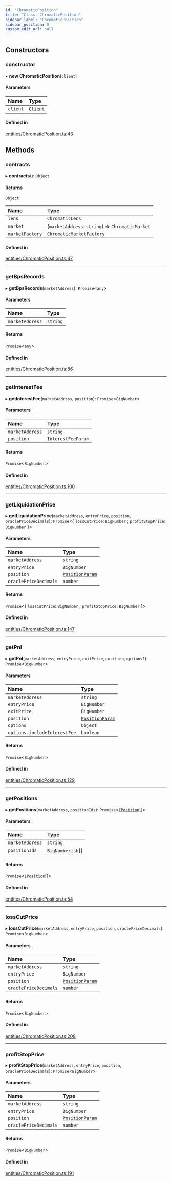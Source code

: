 ```yaml
---
id: "ChromaticPosition"
title: "Class: ChromaticPosition"
sidebar_label: "ChromaticPosition"
sidebar_position: 0
custom_edit_url: null
---
```


## Constructors

### constructor

• **new ChromaticPosition**(`client`)

#### Parameters

| Name | Type |
| :------ | :------ |
| `client` | [`Client`](Client.md) |

#### Defined in

[entities/ChromaticPosition.ts:43](https://github.com/chromatic-protocol/sdk/blob/692619a/src/entities/ChromaticPosition.ts#L43)

## Methods

### contracts

▸ **contracts**(): `Object`

#### Returns

`Object`

| Name | Type |
| :------ | :------ |
| `lens` | `ChromaticLens` |
| `market` | (`marketAddress`: `string`) => `ChromaticMarket` |
| `marketFactory` | `ChromaticMarketFactory` |

#### Defined in

[entities/ChromaticPosition.ts:47](https://github.com/chromatic-protocol/sdk/blob/692619a/src/entities/ChromaticPosition.ts#L47)

___

### getBpsRecords

▸ **getBpsRecords**(`marketAddress`): `Promise`<`any`\>

#### Parameters

| Name | Type |
| :------ | :------ |
| `marketAddress` | `string` |

#### Returns

`Promise`<`any`\>

#### Defined in

[entities/ChromaticPosition.ts:86](https://github.com/chromatic-protocol/sdk/blob/692619a/src/entities/ChromaticPosition.ts#L86)

___

### getInterestFee

▸ **getInterestFee**(`marketAddress`, `position`): `Promise`<`BigNumber`\>

#### Parameters

| Name | Type |
| :------ | :------ |
| `marketAddress` | `string` |
| `position` | `InterestFeeParam` |

#### Returns

`Promise`<`BigNumber`\>

#### Defined in

[entities/ChromaticPosition.ts:100](https://github.com/chromatic-protocol/sdk/blob/692619a/src/entities/ChromaticPosition.ts#L100)

___

### getLiquidationPrice

▸ **getLiquidationPrice**(`marketAddress`, `entryPrice`, `position`, `oraclePriceDecimals`): `Promise`<{ `lossCutPrice`: `BigNumber` ; `profitStopPrice`: `BigNumber`  }\>

#### Parameters

| Name | Type |
| :------ | :------ |
| `marketAddress` | `string` |
| `entryPrice` | `BigNumber` |
| `position` | [`PositionParam`](../interfaces/PositionParam.md) |
| `oraclePriceDecimals` | `number` |

#### Returns

`Promise`<{ `lossCutPrice`: `BigNumber` ; `profitStopPrice`: `BigNumber`  }\>

#### Defined in

[entities/ChromaticPosition.ts:147](https://github.com/chromatic-protocol/sdk/blob/692619a/src/entities/ChromaticPosition.ts#L147)

___

### getPnl

▸ **getPnl**(`marketAddress`, `entryPrice`, `exitPrice`, `position`, `options?`): `Promise`<`BigNumber`\>

#### Parameters

| Name | Type |
| :------ | :------ |
| `marketAddress` | `string` |
| `entryPrice` | `BigNumber` |
| `exitPrice` | `BigNumber` |
| `position` | [`PositionParam`](../interfaces/PositionParam.md) |
| `options` | `Object` |
| `options.includeInterestFee` | `boolean` |

#### Returns

`Promise`<`BigNumber`\>

#### Defined in

[entities/ChromaticPosition.ts:129](https://github.com/chromatic-protocol/sdk/blob/692619a/src/entities/ChromaticPosition.ts#L129)

___

### getPositions

▸ **getPositions**(`marketAddress`, `positionIds`): `Promise`<[`IPosition`](../interfaces/IPosition.md)[]\>

#### Parameters

| Name | Type |
| :------ | :------ |
| `marketAddress` | `string` |
| `positionIds` | `BigNumberish`[] |

#### Returns

`Promise`<[`IPosition`](../interfaces/IPosition.md)[]\>

#### Defined in

[entities/ChromaticPosition.ts:54](https://github.com/chromatic-protocol/sdk/blob/692619a/src/entities/ChromaticPosition.ts#L54)

___

### lossCutPrice

▸ **lossCutPrice**(`marketAddress`, `entryPrice`, `position`, `oraclePriceDecimals`): `Promise`<`BigNumber`\>

#### Parameters

| Name | Type |
| :------ | :------ |
| `marketAddress` | `string` |
| `entryPrice` | `BigNumber` |
| `position` | [`PositionParam`](../interfaces/PositionParam.md) |
| `oraclePriceDecimals` | `number` |

#### Returns

`Promise`<`BigNumber`\>

#### Defined in

[entities/ChromaticPosition.ts:208](https://github.com/chromatic-protocol/sdk/blob/692619a/src/entities/ChromaticPosition.ts#L208)

___

### profitStopPrice

▸ **profitStopPrice**(`marketAddress`, `entryPrice`, `position`, `oraclePriceDecimals`): `Promise`<`BigNumber`\>

#### Parameters

| Name | Type |
| :------ | :------ |
| `marketAddress` | `string` |
| `entryPrice` | `BigNumber` |
| `position` | [`PositionParam`](../interfaces/PositionParam.md) |
| `oraclePriceDecimals` | `number` |

#### Returns

`Promise`<`BigNumber`\>

#### Defined in

[entities/ChromaticPosition.ts:191](https://github.com/chromatic-protocol/sdk/blob/692619a/src/entities/ChromaticPosition.ts#L191)
